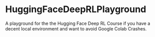 # HuggingFaceDeepRLPlayground
A playground for the the Hugging Face Deep RL Course if you have a decent local environment and want to avoid Google Colab Crashes.

